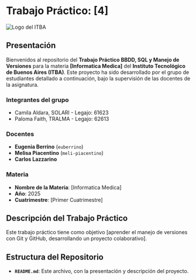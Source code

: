 # Trabajo Práctico: [4]

![Logo del ITBA](https://www.itba.edu.ar/wp-content/uploads/2020/06/logo-itba.png)

## Presentación
Bienvenidos al repositorio del **Trabajo Práctico BBDD, SQL y Manejo de Versiones** para la materia **[Informatica Medica]** del **Instituto Tecnológico de Buenos Aires (ITBA)**. Este proyecto ha sido desarrollado por el grupo de estudiantes detallado a continuación, bajo la supervisión de las docentes de la asignatura.

### Integrantes del grupo
- Camila Aldara, SOLARI - Legajo: 61623
- Paloma Faith, TRALMA - Legajo: 62613

### Docentes
- **Eugenia Berrino** (`euberrino`)
- **Melisa Piacentino** (`meli-piacentino`)
- **Carlos Lazzarino**

### Materia
- **Nombre de la Materia**: [Informatica Medica]
- **Año**: 2025
- **Cuatrimestre**: [Primer Cuatrimestre]

## Descripción del Trabajo Práctico
Este trabajo práctico tiene como objetivo [aprender el manejo de versiones con Git y GitHub, desarrollando un proyecto colaborativo].

## Estructura del Repositorio
- **`README.md`**: Este archivo, con la presentación y descripción del proyecto.
